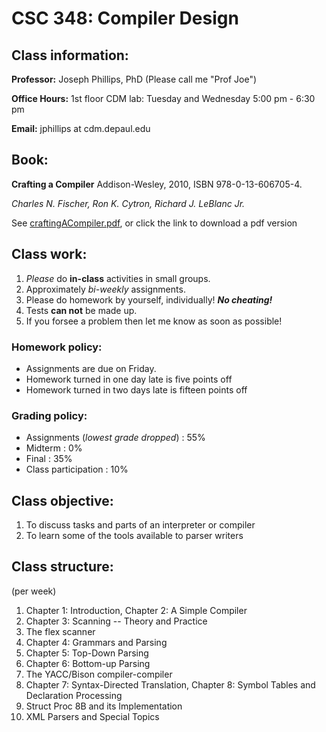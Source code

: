 # CSC 348: Compiler Design

## Class information:

**Professor:** Joseph Phillips, PhD (Please call me "Prof Joe")

**Office Hours:** 1st floor CDM lab: Tuesday and Wednesday 5:00 pm - 6:30 pm

**Email:** jphillips at cdm.depaul.edu

## Book:

**Crafting a Compiler** Addison-Wesley, 2010, ISBN 978-0-13-606705-4.

*Charles N. Fischer, Ron K. Cytron, Richard J. LeBlanc Jr.*

See [craftingACompiler.pdf](https://github.com/jailbot/depaul/tree/master/compilerDesign/textbook/craftingACompiler.pdf), or click the link to download a pdf version

## Class work:

1. *Please* do **in-class** activities in small groups.
2. Approximately *bi-weekly* assignments.
3. Please do homework by yourself, individually! ***No cheating!***
4. Tests **can not** be made up.
5. If you forsee a problem then let me know as soon as possible!

### Homework policy:

* Assignments are due on Friday.
* Homework turned in one day late is five points off
* Homework turned in two days late is fifteen points off

### Grading policy:

* Assignments (*lowest grade dropped*) : 55%
* Midterm : 0%
* Final : 35%
* Class participation : 10%


## Class objective:

1. To discuss tasks and parts of an interpreter or compiler
2. To learn some of the tools available to parser writers

## Class structure:

(per week)

1. Chapter 1: Introduction, Chapter 2: A Simple Compiler
2. Chapter 3: Scanning -- Theory and Practice
3. The flex scanner
4. Chapter 4: Grammars and Parsing
5. Chapter 5: Top-Down Parsing
6. Chapter 6: Bottom-up Parsing
7. The YACC/Bison compiler-compiler
8. Chapter 7: Syntax-Directed Translation, Chapter 8: Symbol Tables and Declaration Processing
9. Struct Proc 8B and its Implementation
10. XML Parsers and Special Topics
